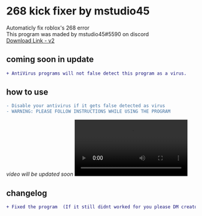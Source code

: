 # 268 kick fixer by mstudio45
Automaticly fix roblox's 268 error <br />
This program was maded by mstudio45#5590 on discord <br />
[Download Link - v2](https://github.com/rbxlscripts/268_kick_fixer/raw/main/268_kick_fixer.exe) <br />
## coming soon in update
```diff
+ AntiVirus programs will not false detect this program as a virus.
```
## how to use
```diff
- Disable your antivirus if it gets false detected as virus
- WARNING: PLEASE FOLLOW INSTRUCTIONS WHILE USING THE PROGRAM
```
*video will be updated soon*
<video src='https://user-images.githubusercontent.com/104306541/167264830-49acc45d-ad70-4b12-8726-fcb0c0d340ae.mp4'/> <br />
## changelog
```diff
+ Fixed the program  (If it still didnt worked for you please DM creator on discord)
```
